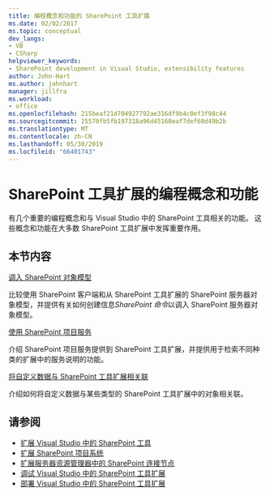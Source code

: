 ```yaml
---
title: 编程概念和功能的 SharePoint 工具扩展
ms.date: 02/02/2017
ms.topic: conceptual
dev_langs:
- VB
- CSharp
helpviewer_keywords:
- SharePoint development in Visual Studio, extensibility features
author: John-Hart
ms.author: johnhart
manager: jillfra
ms.workload:
- office
ms.openlocfilehash: 215beaf21d704927792ae316df9b4c0ef3f98c44
ms.sourcegitcommit: 25570fb5fb197318a96d45160eaf7def60d49b2b
ms.translationtype: MT
ms.contentlocale: zh-CN
ms.lasthandoff: 05/30/2019
ms.locfileid: "66401743"
---
```

# <a name="programming-concepts-and-features-for-sharepoint-tools-extensions"></a>SharePoint 工具扩展的编程概念和功能
  有几个重要的编程概念和与 Visual Studio 中的 SharePoint 工具相关的功能。 这些概念和功能在大多数 SharePoint 工具扩展中发挥重要作用。

## <a name="in-this-section"></a>本节内容
 [调入 SharePoint 对象模型](../sharepoint/calling-into-the-sharepoint-object-models.md)

 比较使用 SharePoint 客户端和从 SharePoint 工具扩展的 SharePoint 服务器对象模型，并提供有关如何创建信息*SharePoint 命令*以调入 SharePoint 服务器对象模型。

 [使用 SharePoint 项目服务](../sharepoint/using-the-sharepoint-project-service.md)

 介绍 SharePoint 项目服务提供到 SharePoint 工具扩展，并提供用于检索不同种类的扩展中的服务说明的功能。

 [将自定义数据与 SharePoint 工具扩展相关联](../sharepoint/associating-custom-data-with-sharepoint-tools-extensions.md)

 介绍如何将自定义数据与某些类型的 SharePoint 工具扩展中的对象相关联。

## <a name="see-also"></a>请参阅
- [扩展 Visual Studio 中的 SharePoint 工具](../sharepoint/extending-the-sharepoint-tools-in-visual-studio.md)
- [扩展 SharePoint 项目系统](../sharepoint/extending-the-sharepoint-project-system.md)
- [扩展服务器资源管理器中的 SharePoint 连接节点](../sharepoint/extending-the-sharepoint-connections-node-in-server-explorer.md)
- [调试 Visual Studio 中的 SharePoint 工具扩展](../sharepoint/debugging-extensions-for-the-sharepoint-tools-in-visual-studio.md)
- [部署 Visual Studio 中的 SharePoint 工具扩展](../sharepoint/deploying-extensions-for-the-sharepoint-tools-in-visual-studio.md)
